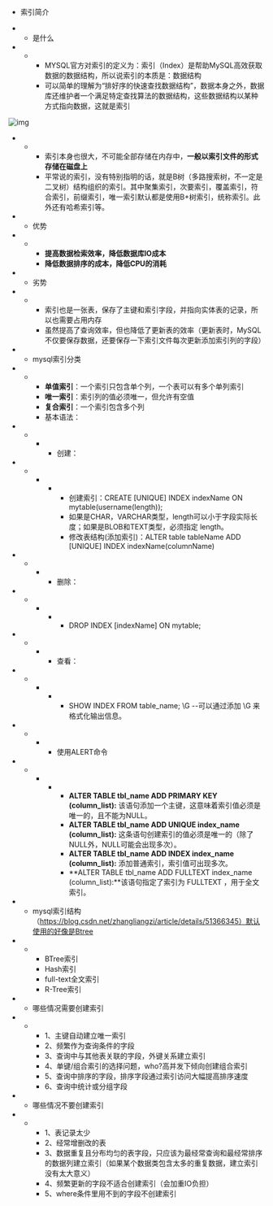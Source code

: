 

- 索引简介

- - 是什么

- - - MYSQL官方对索引的定义为：索引（Index）是帮助MySQL高效获取数据的数据结构，所以说索引的本质是：数据结构
    - 可以简单的理解为“排好序的快速查找数据结构”，数据本身之外，数据库还维护者一个满足特定查找算法的数据结构，这些数据结构以某种方式指向数据，这就是索引

![img](G:/youdaoLocalData/jstarfish@126.com/40c78d2b685845edaaa726fa89a359af/4694-707872.jpeg)

- - - 索引本身也很大，不可能全部存储在内存中，**一般以索引文件的形式存储在磁盘上**
    - 平常说的索引，没有特别指明的话，就是B树（多路搜索树，不一定是二叉树）结构组织的索引。其中聚集索引，次要索引，覆盖索引，符合索引，前缀索引，唯一索引默认都是使用B+树索引，统称索引。此外还有哈希索引等。

- - 优势

- - - **提高数据检索效率，降低数据库IO成本**
    - **降低数据排序的成本，降低CPU的消耗**

- - 劣势

- - - 索引也是一张表，保存了主键和索引字段，并指向实体表的记录，所以也需要占用内存
    - 虽然提高了查询效率，但也降低了更新表的效率（更新表时，MySQL不仅要保存数据，还要保存一下索引文件每次更新添加索引列的字段）

- - mysql索引分类

- - - **单值索引**：一个索引只包含单个列，一个表可以有多个单列索引
    - **唯一索引**：索引列的值必须唯一，但允许有空值
    - **复合索引**：一个索引包含多个列
    - 基本语法：

- - - - 创建：

- - - - - 创建索引：CREATE [UNIQUE] INDEX indexName ON mytable(username(length));
        - 如果是CHAR，VARCHAR类型，length可以小于字段实际长度；如果是BLOB和TEXT类型，必须指定 length。
        - 修改表结构(添加索引)：ALTER table tableName ADD [UNIQUE] INDEX indexName(columnName)

- - - - 删除：

- - - - - DROP INDEX [indexName] ON mytable;

- - - - 查看：

- - - - - SHOW INDEX FROM table_name; \G   --可以通过添加 \G 来格式化输出信息。

- - - - 使用ALERT命令

- - - - - **ALTER TABLE tbl_name ADD PRIMARY KEY (column_list):** 该语句添加一个主键，这意味着索引值必须是唯一的，且不能为NULL。
        - **ALTER TABLE tbl_name ADD UNIQUE index_name (column_list):** 这条语句创建索引的值必须是唯一的（除了NULL外，NULL可能会出现多次）。
        - **ALTER TABLE tbl_name ADD INDEX index_name (column_list):** 添加普通索引，索引值可出现多次。
        - **ALTER TABLE tbl_name ADD FULLTEXT index_name (column_list):**该语句指定了索引为 FULLTEXT ，用于全文索引。

- - mysql索引结构（https://blog.csdn.net/zhangliangzi/article/details/51366345）默认使用的好像是Btree

- - - BTree索引
    - Hash索引
    - full-text全文索引
    - R-Tree索引

- - 哪些情况需要创建索引

- - - 1、主键自动建立唯一索引
    - 2、频繁作为查询条件的字段
    - 3、查询中与其他表关联的字段，外键关系建立索引
    - 4、单键/组合索引的选择问题，who?高并发下倾向创建组合索引
    - 5、查询中排序的字段，排序字段通过索引访问大幅提高排序速度
    - 6、查询中统计或分组字段

- - 哪些情况不要创建索引

- - - 1、表记录太少
    - 2、经常增删改的表
    - 3、数据重复且分布均匀的表字段，只应该为最经常查询和最经常排序的数据列建立索引（如果某个数据类包含太多的重复数据，建立索引没有太大意义）
    - 4、频繁更新的字段不适合创建索引（会加重IO负担）
    - 5、where条件里用不到的字段不创建索引